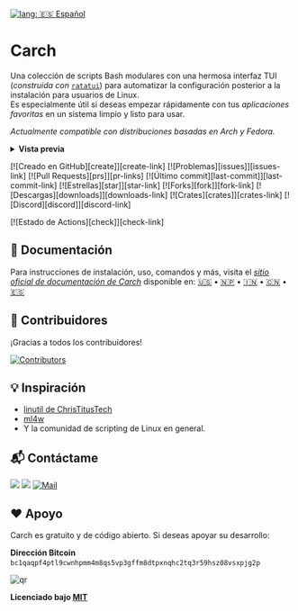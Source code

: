 [![lang: 🇪🇸 Español](https://img.shields.io/badge/lang-%F0%9F%87%AA%F0%9F%87%B8%20Spanish-ccd0da?logoColor=179299&labelColor=1c1c29)](https://github.com/harilvfs/carch/blob/main/.github/README.es.md)

# Carch

Una colección de scripts Bash modulares con una hermosa interfaz TUI (*construida con* [`ratatui`](https://github.com/ratatui-org/ratatui)) para automatizar la configuración posterior a la instalación para usuarios de Linux.  
Es especialmente útil si deseas empezar rápidamente con tus *aplicaciones favoritas* en un sistema limpio y listo para usar.

*Actualmente compatible con distribuciones basadas en Arch y Fedora.*

<details>
<summary><strong>Vista previa</strong></summary>

![Preview](https://raw.githubusercontent.com/harilvfs/carch/refs/heads/main/.github/preview.gif)
</details>

[![Creado en GitHub][create]][create-link] [![Problemas][issues]][issues-link] [![Pull Requests][prs]][pr-links] [![Último commit][last-commit]][last-commit-link] [![Estrellas][star]][star-link] [![Forks][fork]][fork-link] [![Descargas][downloads]][downloads-link] [![Crates][crates]][crates-link] [![Discord][discord]][discord-link]

[![Estado de Actions][check]][check-link]

## 📖 Documentación

Para instrucciones de instalación, uso, comandos y más, visita el [*sitio oficial de documentación de Carch*](https://carch.chalisehari.com.np/) disponible en: [🇺🇸](https://carch.chalisehari.com.np) • [🇳🇵](https://carch.chalisehari.com.np/np/) • [🇮🇳](https://carch.chalisehari.com.np/hi/) • [🇨🇳](https://carch.chalisehari.com.np/zh/) • [🇪🇸](https://carch.chalisehari.com.np)

## 🙏 Contribuidores

¡Gracias a todos los contribuidores!

[![Contributors](https://contrib.rocks/image?repo=harilvfs/carch)](https://github.com/harilvfs/carch/graphs/contributors)

## 💡 Inspiración

- [linutil de ChrisTitusTech](https://github.com/ChrisTitusTech/linutil)
- [ml4w](https://github.com/mylinuxforwork)
- Y la comunidad de scripting de Linux en general.

## 📬 Contáctame

<a href="https://t.me/carchx" target="blank"><img src="https://github.com/harilvfs/DevIcons/blob/main/badges/badges_telegram.png?raw=true" width="45px"/></a>
<a href="https://discord.com/invite/8NJWstnUHd" target="blank"><img src="https://github.com/harilvfs/DevIcons/blob/main/badges/badges_discord.png?raw=true" width="45px"/></a>
<a href="mailto:harilvfs@chalisehari.com.np" target="_blank"><img src="https://github.com/harilvfs/DevIcons/blob/main/badges/badges_gmail.png?raw=true" alt="Mail" width="45px" /></a>

## ❤️ Apoyo

Carch es gratuito y de código abierto. Si deseas apoyar su desarrollo:

**Dirección Bitcoin**  
`bc1qaqpf4ptl9cwnhpmm4m8qs5vp3gffm8dtpxnqhc2tq3r59hsz08vsxpjg2p`

![qr](https://github.com/user-attachments/assets/9ec7ef93-d51a-4eed-b59a-f150abfd41f0)

**Licenciado bajo [MIT](https://github.com/harilvfs/carch/blob/main/LICENSE)**